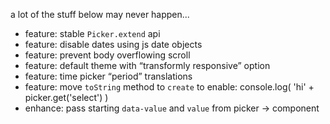 
a lot of the stuff below may never happen...


- feature: stable `Picker.extend` api
- feature: disable dates using js date objects
- feature: prevent body overflowing scroll
- feature: default theme with “transformly responsive” option
- feature: time picker “period” translations
- feature: move `toString` method to `create` to enable: console.log( 'hi' + picker.get('select') )
- enhance: pass starting `data-value` and `value` from picker -> component

